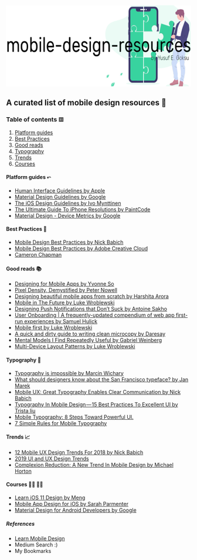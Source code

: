 <p align="center">
    <img alt="awesome" src="logo.png" height="220" />
</p>

## A curated list of mobile design resources 📱


### Table of contents 𝌞
1. [Platform guides](#platform-guides-)
2. [Best Practices](#best-practices-)
3. [Good reads](#good-reads-)
4. [Typography](#typography-)
5. [Trends](#trends-)
6. [Courses](#courses--)

#### Platform guides ⬿

* [Human Interface Guidelines by Apple](https://developer.apple.com/design/human-interface-guidelines/ios/overview/themes/)
* [Material Design Guidelines by Google](https://material.io/design/)
* [The iOS Design Guidelines by Ivo Mynttinen](https://ivomynttinen.com/blog/ios-design-guidelines)
* [The Ultimate Guide To iPhone Resolutions by PaintCode](https://www.paintcodeapp.com/news/ultimate-guide-to-iphone-resolutions)
* [Material Design - Device Metrics by Google](https://material.io/tools/devices/)

#### Best Practices 🦄
* [Mobile Design Best Practices by Nick Babich](https://uxplanet.org/mobile-design-best-practices-2d16d37ecfe)
* [Mobile Design Best Practices by Adobe Creative Cloud](https://medium.com/thinking-design/mobile-design-best-practices-abfc8899b9ed)
* [Cameron Chapman](https://uxplanet.org/mobile-app-design-best-practices-and-mistakes-3610a1f4eea7)

#### Good reads 📚
* [Designing for Mobile Apps by Yvonne So](https://medium.com/blueprint-by-intuit/native-mobile-app-design-overall-principles-and-common-patterns-26edee8ced10)
* [Pixel Density, Demystified by Peter Nowell](https://medium.com/@pnowelldesign/pixel-density-demystified-a4db63ba2922)
* [Designing beautiful mobile apps from scratch by Harshita Arora](https://medium.freecodecamp.org/designing-beautiful-mobile-apps-from-scratch-1a3441ebd604)
* [Mobile in The Future by Luke Wroblewski](https://www.lukew.com/ff/entry.asp?1982)
* [Designing Push Notifications that Don’t Suck by Antoine Sakho](https://medium.com/@antoinesakho/designing-push-notifications-that-dont-suck-af6aaa0ea85)
* [User Onboarding | A frequently-updated compendium of web app first-run experiences by Samuel Hulick](https://www.useronboard.com/)
* [Mobile first by Luke Wroblewski](https://abookapart.com/products/mobile-first)
* [A quick and dirty guide to writing clean microcopy by Daresay](https://daresay.co/2018/03/28/quick-and-dirty-guide-to-clean-microcopy/)
* [Mental Models I Find Repeatedly Useful by Gabriel Weinberg](https://medium.com/@yegg/mental-models-i-find-repeatedly-useful-936f1cc405d)
* [Multi-Device Layout Patterns by Luke Wroblewski](https://www.lukew.com/ff/entry.asp?1514)

#### Typography 🔡
* [Typography is impossible by Marcin Wichary](https://medium.engineering/typography-is-impossible-5872b0c7f891)
* [What should designers know about the San Francisco typeface? by Jan Marek](https://medium.com/inloopx/what-should-mobile-designers-know-about-the-san-francisco-typeface-1faf5fa5d74f)
* [Mobile UX: Great Typography Enables Clear Communication by Nick Babich](https://uxplanet.org/mobile-ux-great-typography-enables-clear-communication-7daa5d8e6716)
* [Typography In Mobile Design — 15 Best Practices To Excellent UI by Trista liu](https://medium.muz.li/typography-in-mobile-design-15-best-practices-to-excellent-ui-5eaf18280ad)
* [Mobile Typography: 8 Steps Toward Powerful UI.](https://uxplanet.org/mobile-typography-8-steps-toward-powerful-ui-deaf205274c5)
* [7 Simple Rules for Mobile Typography](https://medium.com/@WebdesignerDepot/7-simple-rules-for-mobile-typography-7f18124c6a10)

#### Trends 📈
* [12 Mobile UX Design Trends For 2018 by Nick Babich](https://uxplanet.org/12-mobile-ux-design-trends-for-2018-5b4ce7e8445f)
* [2019 UI and UX Design Trends](https://uxplanet.org/2019-ui-and-ux-design-trends-92dfa8323225)
* [Complexion Reduction: A New Trend In Mobile Design by Michael Horton](https://medium.com/amazing-stuff/complexion-reduction-a-new-trend-in-mobile-design-cef033a0b978)

#### Courses 👩‍🏫 👨‍🏫

* [Learn iOS 11 Design by Meng](https://designcode.io/ios11)
* [Mobile App Design for iOS by Sarah Parmenter](https://teamtreehouse.com/library/mobile-app-design-for-ios)
* [Material Design for Android Developers by Google](https://www.udacity.com/course/material-design-for-android-developers--ud862)

##### References
* [Learn Mobile Design](https://learnmobile.design/)
* Medium Search :)
* My Bookmarks

